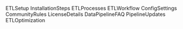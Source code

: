 ETLSetup
InstallationSteps
ETLProcesses
ETLWorkflow
ConfigSettings
CommunityRules
LicenseDetails
DataPipelineFAQ
PipelineUpdates
ETLOptimization
